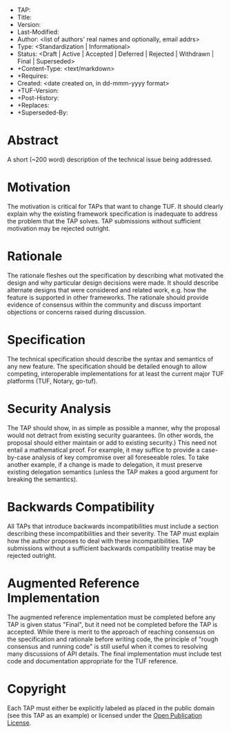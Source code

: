* TAP: <TAP number>
* Title: <TAP title>
* Version: <version string>
* Last-Modified: <date string>
* Author: <list of authors' real names and optionally, email addrs>
* Type: <Standardization | Informational>
* Status: <Draft | Active | Accepted | Deferred | Rejected | Withdrawn | Final | Superseded>
* +Content-Type: <text/markdown>
* +Requires: <TAP numbers>
* Created: <date created on, in dd-mmm-yyyy format>
* +TUF-Version: <version number>
* +Post-History: <dates of postings to the TUF mailing list>
* +Replaces: <TAP number>
* +Superseded-By: <TAP number>

# Abstract

A short (~200 word) description of the technical issue being addressed.

# Motivation

The motivation is critical for TAPs that want to change TUF. It should clearly explain why the existing framework specification is inadequate to address the problem that the TAP solves.  TAP submissions without sufficient motivation may be rejected outright.

# Rationale

The rationale fleshes out the specification by describing what motivated the design and why particular design decisions were made. It should describe alternate designs that were considered and related work, e.g. how the feature is supported in other frameworks. The rationale should provide evidence of consensus within the community and discuss important objections or concerns raised during discussion.

# Specification

The technical specification should describe the syntax and semantics of any new feature. The specification should be detailed enough to allow competing, interoperable implementations for at least the current major TUF platforms (TUF, Notary, go-tuf).

# Security Analysis

The TAP should show, in as simple as possible a manner, why the proposal would not detract from existing security guarantees. (In other words, the proposal should either maintain or add to existing security.) This need not entail a mathematical proof. For example, it may suffice to provide a case-by-case analysis of key compromise over all foreseeable roles. To take another example, if a change is made to delegation, it must preserve existing delegation semantics (unless the TAP makes a good argument for breaking the semantics).

# Backwards Compatibility

All TAPs that introduce backwards incompatibilities must include a section describing these incompatibilities and their severity.  The TAP must explain how the author proposes to deal with these incompatibilities. TAP submissions without a sufficient backwards compatibility treatise may be rejected outright.

# Augmented Reference Implementation

The augmented reference implementation must be completed before any TAP is given status "Final", but it need not be completed before the TAP is accepted. While there is merit to the approach of reaching consensus on the specification and rationale before writing code, the principle of "rough consensus and running code" is still useful when it comes to resolving many discussions of API details. The final implementation must include test code and documentation appropriate for the TUF reference.

# Copyright

Each TAP must either be explicitly labeled as placed in the public domain (see this TAP as an example) or licensed under the [Open Publication License](https://opencontent.org/openpub/).
